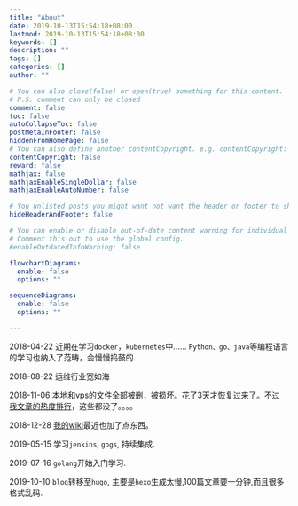 ```yaml
---
title: "About"
date: 2019-10-13T15:54:18+08:00
lastmod: 2019-10-13T15:54:18+08:00
keywords: []
description: ""
tags: []
categories: []
author: ""

# You can also close(false) or open(true) something for this content.
# P.S. comment can only be closed
comment: false
toc: false
autoCollapseToc: false
postMetaInFooter: false
hiddenFromHomePage: false
# You can also define another contentCopyright. e.g. contentCopyright: "This is another copyright."
contentCopyright: false
reward: false
mathjax: false
mathjaxEnableSingleDollar: false
mathjaxEnableAutoNumber: false

# You unlisted posts you might want not want the header or footer to show
hideHeaderAndFooter: false

# You can enable or disable out-of-date content warning for individual post.
# Comment this out to use the global config.
#enableOutdatedInfoWarning: false

flowchartDiagrams:
  enable: false
  options: ""

sequenceDiagrams: 
  enable: false
  options: ""

---
```


<!--more-->

2018-04-22  近期在学习`docker`，`kubernetes`中......
  `Python、go、java`等编程语言的学习也纳入了范畴，会慢慢捣鼓的.
  
2018-08-22  运维行业宽如海

2018-11-06 本地和vps的文件全部被删，被损坏。花了3天才恢复过来了。不过
[我文章的热度排行](https://fenghong.tech/top)，这些都没了。。。。

2018-12-28 
[我的wiki](https://wiki.fenghong.tech)最近也加了点东西。

2019-05-15
学习`jenkins`, `gogs`, 持续集成.

2019-07-16
`golang`开始入门学习.

2019-10-10
`blog`转移至`hugo`, 主要是`hexo`生成太慢,100篇文章要一分钟,而且很多格式乱码.

